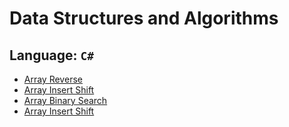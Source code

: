# Data Structures and Algorithms

## Language: `C#`
- [Array Reverse](./day1-array-reverse/README.md)
- [Array Insert Shift](./day2-array-insert-shift/README.md)
- [Array Binary Search](./day3-array-binary-search/README.md)
- [Array Insert Shift](./day6-linked-list-insertions/README.md)

